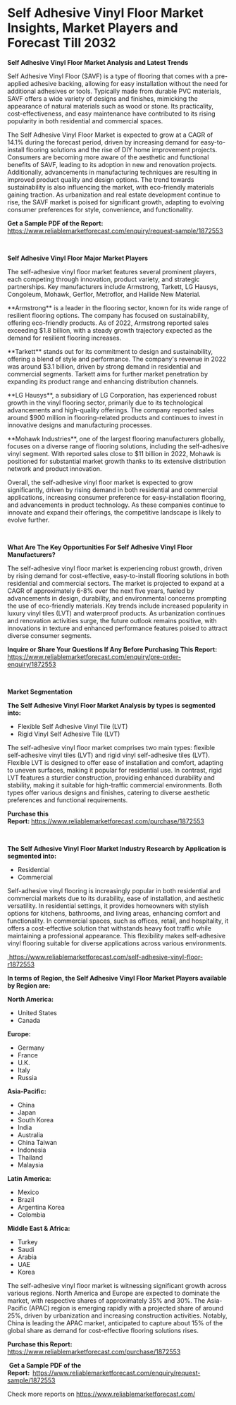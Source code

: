 <p><h1>Self Adhesive Vinyl Floor Market Insights, Market Players and Forecast Till 2032</h1></p><p><strong>Self Adhesive Vinyl Floor Market Analysis and Latest Trends</strong></p>
<p><p>Self Adhesive Vinyl Floor (SAVF) is a type of flooring that comes with a pre-applied adhesive backing, allowing for easy installation without the need for additional adhesives or tools. Typically made from durable PVC materials, SAVF offers a wide variety of designs and finishes, mimicking the appearance of natural materials such as wood or stone. Its practicality, cost-effectiveness, and easy maintenance have contributed to its rising popularity in both residential and commercial spaces.</p><p>The Self Adhesive Vinyl Floor Market is expected to grow at a CAGR of 14.1% during the forecast period, driven by increasing demand for easy-to-install flooring solutions and the rise of DIY home improvement projects. Consumers are becoming more aware of the aesthetic and functional benefits of SAVF, leading to its adoption in new and renovation projects. Additionally, advancements in manufacturing techniques are resulting in improved product quality and design options. The trend towards sustainability is also influencing the market, with eco-friendly materials gaining traction. As urbanization and real estate development continue to rise, the SAVF market is poised for significant growth, adapting to evolving consumer preferences for style, convenience, and functionality.</p></p>
<p><strong>Get a Sample PDF of the Report:&nbsp;</strong> <a href="https://www.reliablemarketforecast.com/enquiry/request-sample/1872553?utm_campaign=2949&utm_medium=2&utm_source=Github&utm_content=ia&utm_term=04042025&utm_id=self-adhesive-vinyl-floor">https://www.reliablemarketforecast.com/enquiry/request-sample/1872553</a></p>
<p>&nbsp;</p>
<p><strong>Self Adhesive Vinyl Floor Major Market Players</strong></p>
<p><p>The self-adhesive vinyl floor market features several prominent players, each competing through innovation, product variety, and strategic partnerships. Key manufacturers include Armstrong, Tarkett, LG Hausys, Congoleum, Mohawk, Gerflor, Metroflor, and Hailide New Material.</p><p>**Armstrong** is a leader in the flooring sector, known for its wide range of resilient flooring options. The company has focused on sustainability, offering eco-friendly products. As of 2022, Armstrong reported sales exceeding $1.8 billion, with a steady growth trajectory expected as the demand for resilient flooring increases.</p><p>**Tarkett** stands out for its commitment to design and sustainability, offering a blend of style and performance. The company's revenue in 2022 was around $3.1 billion, driven by strong demand in residential and commercial segments. Tarkett aims for further market penetration by expanding its product range and enhancing distribution channels.</p><p>**LG Hausys**, a subsidiary of LG Corporation, has experienced robust growth in the vinyl flooring sector, primarily due to its technological advancements and high-quality offerings. The company reported sales around $900 million in flooring-related products and continues to invest in innovative designs and manufacturing processes.</p><p>**Mohawk Industries**, one of the largest flooring manufacturers globally, focuses on a diverse range of flooring solutions, including the self-adhesive vinyl segment. With reported sales close to $11 billion in 2022, Mohawk is positioned for substantial market growth thanks to its extensive distribution network and product innovation.</p><p>Overall, the self-adhesive vinyl floor market is expected to grow significantly, driven by rising demand in both residential and commercial applications, increasing consumer preference for easy-installation flooring, and advancements in product technology. As these companies continue to innovate and expand their offerings, the competitive landscape is likely to evolve further.</p></p>
<p>&nbsp;</p>
<p><strong>What Are The Key Opportunities For Self Adhesive Vinyl Floor Manufacturers?</strong></p>
<p><p>The self-adhesive vinyl floor market is experiencing robust growth, driven by rising demand for cost-effective, easy-to-install flooring solutions in both residential and commercial sectors. The market is projected to expand at a CAGR of approximately 6-8% over the next five years, fueled by advancements in design, durability, and environmental concerns prompting the use of eco-friendly materials. Key trends include increased popularity in luxury vinyl tiles (LVT) and waterproof products. As urbanization continues and renovation activities surge, the future outlook remains positive, with innovations in texture and enhanced performance features poised to attract diverse consumer segments.</p></p>
<p><strong>Inquire or Share Your Questions If Any Before Purchasing This Report:</strong> <a href="https://www.reliablemarketforecast.com/enquiry/pre-order-enquiry/1872553?utm_campaign=2949&utm_medium=2&utm_source=Github&utm_content=ia&utm_term=04042025&utm_id=self-adhesive-vinyl-floor">https://www.reliablemarketforecast.com/enquiry/pre-order-enquiry/1872553</a></p>
<p>&nbsp;</p>
<p><strong>Market Segmentation</strong></p>
<p><strong>The Self Adhesive Vinyl Floor Market Analysis by types is segmented into:</strong></p>
<p><ul><li>Flexible Self Adhesive Vinyl Tile (LVT)</li><li>Rigid Vinyl Self Adhesive Tile (LVT)</li></ul></p>
<p><p>The self-adhesive vinyl floor market comprises two main types: flexible self-adhesive vinyl tiles (LVT) and rigid vinyl self-adhesive tiles (LVT). Flexible LVT is designed to offer ease of installation and comfort, adapting to uneven surfaces, making it popular for residential use. In contrast, rigid LVT features a sturdier construction, providing enhanced durability and stability, making it suitable for high-traffic commercial environments. Both types offer various designs and finishes, catering to diverse aesthetic preferences and functional requirements.</p></p>
<p><strong>Purchase this Report:&nbsp;</strong><a href="https://www.reliablemarketforecast.com/purchase/1872553?utm_campaign=2949&utm_medium=2&utm_source=Github&utm_content=ia&utm_term=04042025&utm_id=self-adhesive-vinyl-floor">https://www.reliablemarketforecast.com/purchase/1872553</a></p>
<p>&nbsp;</p>
<p><strong>The Self Adhesive Vinyl Floor Market Industry Research by Application is segmented into:</strong></p>
<p><ul><li>Residential</li><li>Commercial</li></ul></p>
<p><p>Self-adhesive vinyl flooring is increasingly popular in both residential and commercial markets due to its durability, ease of installation, and aesthetic versatility. In residential settings, it provides homeowners with stylish options for kitchens, bathrooms, and living areas, enhancing comfort and functionality. In commercial spaces, such as offices, retail, and hospitality, it offers a cost-effective solution that withstands heavy foot traffic while maintaining a professional appearance. This flexibility makes self-adhesive vinyl flooring suitable for diverse applications across various environments.</p></p>
<p><a href="https://www.reliablemarketforecast.com/self-adhesive-vinyl-floor-r1872553?utm_campaign=2949&utm_medium=2&utm_source=Github&utm_content=ia&utm_term=04042025&utm_id=self-adhesive-vinyl-floor">&nbsp;https://www.reliablemarketforecast.com/self-adhesive-vinyl-floor-r1872553</a></p>
<p><strong>In terms of Region, the Self Adhesive Vinyl Floor Market Players available by Region are:</strong></p>
<p>
    <p> <strong> North America: </strong>
        <ul>
            <li>United States</li>
            <li>Canada</li>
        </ul>
        </p> 
    <p> <strong> Europe: </strong>
        <ul>
            <li>Germany</li>
            <li>France</li>
            <li>U.K.</li>
            <li>Italy</li>
            <li>Russia</li>
        </ul>
        </p> 
    <p> <strong> Asia-Pacific: </strong>
        <ul>
            <li>China</li>
            <li>Japan</li>
            <li>South Korea</li>
            <li>India</li>
            <li>Australia</li>
            <li>China Taiwan</li>
            <li>Indonesia</li>
            <li>Thailand</li>
            <li>Malaysia</li>
        </ul>
        </p> 
    <p> <strong> Latin America: </strong>
        <ul>
            <li>Mexico</li>
            <li>Brazil</li>
            <li>Argentina Korea</li>
            <li>Colombia</li>
        </ul>
        </p> 
    <p> <strong> Middle East & Africa: </strong>
        <ul>
            <li>Turkey</li>
            <li>Saudi</li>
            <li>Arabia</li>
            <li>UAE</li>
            <li>Korea</li>
        </ul>
    </p>
    </p>
<p><p>The self-adhesive vinyl floor market is witnessing significant growth across various regions. North America and Europe are expected to dominate the market, with respective shares of approximately 35% and 30%. The Asia-Pacific (APAC) region is emerging rapidly with a projected share of around 25%, driven by urbanization and increasing construction activities. Notably, China is leading the APAC market, anticipated to capture about 15% of the global share as demand for cost-effective flooring solutions rises.</p></p>
<p><strong>Purchase this Report: </strong><a href="https://www.reliablemarketforecast.com/purchase/1872553?utm_campaign=2949&utm_medium=2&utm_source=Github&utm_content=ia&utm_term=04042025&utm_id=self-adhesive-vinyl-floor">https://www.reliablemarketforecast.com/purchase/1872553</a></p>
<p>&nbsp;<strong>Get a Sample PDF of the Report:&nbsp;&nbsp;</strong><a href="https://www.reliablemarketforecast.com/enquiry/request-sample/1872553?utm_campaign=2949&utm_medium=2&utm_source=Github&utm_content=ia&utm_term=04042025&utm_id=self-adhesive-vinyl-floor">https://www.reliablemarketforecast.com/enquiry/request-sample/1872553</a></p>
<p><strong></strong></p>
<p>Check more reports on <a href="https://www.reliablemarketforecast.com/?utm_campaign=2949&utm_medium=2&utm_source=Github&utm_content=ia&utm_term=04042025&utm_id=self-adhesive-vinyl-floor">https://www.reliablemarketforecast.com/</a></p>